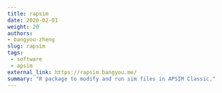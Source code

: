 ```yaml
---
title: rapsim
date: 2020-02-01
weight: 20
authors:
- bangyou-zheng
slug: rapsim
tags:
 - software
 - apsim
external_link: https://rapsim.bangyou.me/
summary: "R package to modify and run sim files in APSIM Classic."
---
```


